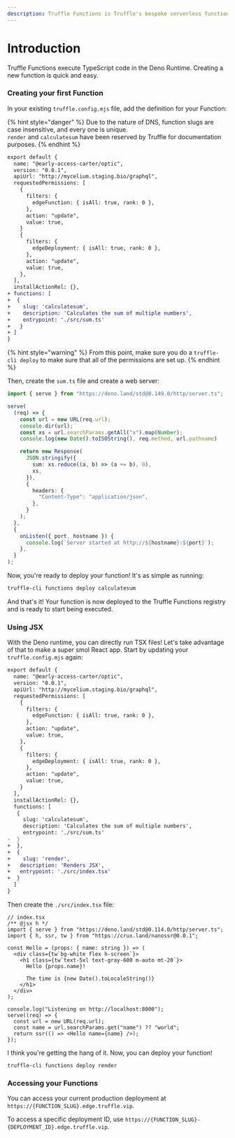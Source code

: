 ```yaml
---
description: Truffle Functions is Truffle's bespoke serverless function ecosystem.
---
```


# Introduction

Truffle Functions execute TypeScript code in the Deno Runtime. Creating a new function is quick and easy.

### Creating your first Function

In your existing `truffle.config.mjs` file, add the definition for your Function:

{% hint style="danger" %}
Due to the nature of DNS, function slugs are case insensitive, and every one is unique.\
`render` and `calculatesum` have been reserved by Truffle for documentation purposes.
{% endhint %}

```diff
export default {
  name: "@early-access-carter/optic",
  version: "0.0.1",
  apiUrl: "http://mycelium.staging.bio/graphql",
  requestedPermissions: [
    {
      filters: {
        edgeFunction: { isAll: true, rank: 0 },
      },
      action: "update",
      value: true,
    }
    {
      filters: {
        edgeDeployment: { isAll: true, rank: 0 },
      },
      action: "update",
      value: true,
    },
  ],
  installActionRel: {},
+ functions: [
+  {
+    slug: 'calculatesum',
+    description: 'Calculates the sum of multiple numbers',
+    entrypoint: './src/sum.ts'
+   }
+ ]
}
```

{% hint style="warning" %}
From this point, make sure you do a `truffle-cli deploy` to make sure that all of the permissions are set up.
{% endhint %}

Then, create the `sum.ts` file and create a web server:

```typescript
import { serve } from "https://deno.land/std@0.149.0/http/server.ts";

serve(
  (req) => {
    const url = new URL(req.url);
    console.dir(url);
    const xs = url.searchParams.getAll("x").map(Number);
    console.log(new Date().toISOString(), req.method, url.pathname)

    return new Response(
      JSON.stringify({
        sum: xs.reduce((a, b) => (a += b), 0),
        xs,
      }),
      {
        headers: {
          "Content-Type": "application/json",
        },
      }
    );
  },
  {
    onListen({ port, hostname }) {
      console.log(`Server started at http://${hostname}:${port}`);
    },
  }
);
```

Now, you're ready to deploy your function! It's as simple as running:

```bash
truffle-cli functions deploy calculatesum
```

And that's it! Your function is now deployed to the Truffle Functions registry and is ready to start being executed.

### Using JSX

With the Deno runtime, you can directly run TSX files! Let's take advantage of that to make a super smol React app. Start by updating your `truffle.config.mjs` again:

```diff
export default {
  name: "@early-access-carter/optic",
  version: "0.0.1",
  apiUrl: "http://mycelium.staging.bio/graphql",
  requestedPermissions: [
    {
      filters: {
        edgeFunction: { isAll: true, rank: 0 },
      },
      action: "update",
      value: true,
    },
    {
      filters: {
        edgeDeployment: { isAll: true, rank: 0 },
      },
      action: "update",
      value: true,
    }
  ],
  installActionRel: {},
  functions: [
   {
     slug: 'calculatesum',
     description: 'Calculates the sum of multiple numbers',
     entrypoint: './src/sum.ts'
-  }
+  },
+  {
+    slug: 'render',
+   description: 'Renders JSX',
+   entrypoint: './src/index.tsx'
+  }
  ]
}
```

Then create the `./src/index.tsx` file:

```tsx
// index.tsx
/** @jsx h */
import { serve } from "https://deno.land/std@0.114.0/http/server.ts";
import { h, ssr, tw } from "https://crux.land/nanossr@0.0.1";

const Hello = (props: { name: string }) => (
  <div class={tw`bg-white flex h-screen`}>
    <h1 class={tw`text-5xl text-gray-600 m-auto mt-20`}>
      Hello {props.name}!

      The time is {new Date().toLocaleString()}
    </h1>
  </div>
);

console.log("Listening on http://localhost:8000");
serve((req) => {
  const url = new URL(req.url);
  const name = url.searchParams.get("name") ?? "world";
  return ssr(() => <Hello name={name} />);
});
```

I think you're getting the hang of it. Now, you can deploy your function!

```
truffle-cli functions deploy render
```

### Accessing your Functions

You can access your current production deployment at `https://{FUNCTION_SLUG}.edge.truffle.vip`.

To access a specific deployment ID, use `https://{FUNCTION_SLUG}-{DEPLOYMENT_ID}.edge.truffle.vip`.

